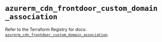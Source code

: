 # `azurerm_cdn_frontdoor_custom_domain_association`

Refer to the Terraform Registry for docs: [`azurerm_cdn_frontdoor_custom_domain_association`](https://registry.terraform.io/providers/hashicorp/azurerm/4.49.0/docs/resources/cdn_frontdoor_custom_domain_association).
